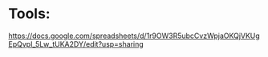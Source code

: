 # Tools:
https://docs.google.com/spreadsheets/d/1r9OW3R5ubcCvzWpjaOKQjVKUgEpQvpI_5Lw_tUKA2DY/edit?usp=sharing
